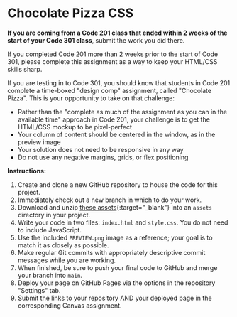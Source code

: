 # Chocolate Pizza CSS

**If you are coming from a Code 201 class that ended within 2 weeks of the start of your Code 301 class**, submit the work you did there.

If you completed Code 201 more than 2 weeks prior to the start of Code 301, please complete this assignment as a way to keep your HTML/CSS skills sharp. 

If you are testing in to Code 301, you should know that students in Code 201 complete a time-boxed "design comp" assignment, called "Chocolate Pizza". This is your opportunity to take on that challenge:

- Rather than the "complete as much of the assignment as you can in the available time" approach in Code 201, your challenge is to get the HTML/CSS mockup to be pixel-perfect
- Your column of content should be centered in the window, as in the preview image
- Your solution does not need to be responsive in any way
- Do not use any negative margins, grids, or flex positioning

**Instructions:**

1. Create and clone a new GitHub repository to house the code for this project.
1. Immediately check out a new branch in which to do your work.
1. Download and unzip [these assets](./assets/chocolate_pizza.zip){:target="_blank"} into an `assets` directory in your project.
1. Write your code in two files: `index.html` and `style.css`. You do not need to include JavaScript.
1. Use the included `PREVIEW.png` image as a reference; your goal is to match it as closely as possible.
1. Make regular Git commits with appropriately descriptive commit messages while you are working.
1. When finished, be sure to push your final code to GitHub and merge your branch into `main`.
1. Deploy your page on GitHub Pages via the options in the repository "Settings" tab.
1. Submit the links to your repository AND your deployed page in the corresponding Canvas assignment.
